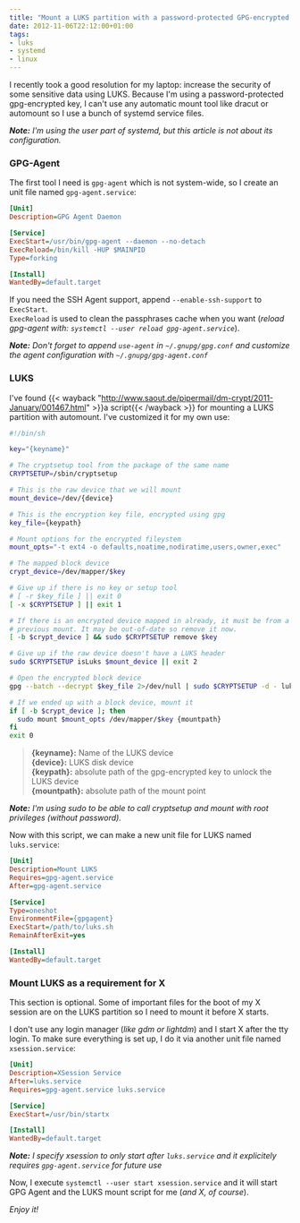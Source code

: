```yaml
---
title: "Mount a LUKS partition with a password-protected GPG-encrypted key using systemd"
date: 2012-11-06T22:12:00+01:00
tags:
- luks
- systemd
- linux
---
```


I recently took a good resolution for my laptop: increase the security of some sensitive data using LUKS.
Because I'm using a password-protected gpg-encrypted key, I can't use any automatic mount tool like dracut or automount so I use a bunch of systemd service files.

_**Note:** I'm using the user part of systemd, but this article is not about its configuration._


### GPG-Agent

The first tool I need is `gpg-agent` which is not system-wide, so I create an unit file named `gpg-agent.service`:

``` ini
[Unit]
Description=GPG Agent Daemon

[Service]
ExecStart=/usr/bin/gpg-agent --daemon --no-detach
ExecReload=/bin/kill -HUP $MAINPID
Type=forking

[Install]
WantedBy=default.target
```

If you need the SSH Agent support, append `--enable-ssh-support` to `ExecStart`.  
`ExecReload` is used to clean the passphrases cache when you want (_reload gpg-agent with: `systemctl --user reload gpg-agent.service`_).

_**Note:** Don't forget to append `use-agent` in `~/.gnupg/gpg.conf` and customize the agent configuration with `~/.gnupg/gpg-agent.conf`_


### LUKS

I've found {{< wayback "http://www.saout.de/pipermail/dm-crypt/2011-January/001467.html" >}}a script{{< /wayback >}} for mounting a LUKS partition with automount. I've customized it for my own use:

``` bash
#!/bin/sh

key="{keyname}"

# The cryptsetup tool from the package of the same name
CRYPTSETUP=/sbin/cryptsetup

# This is the raw device that we will mount
mount_device=/dev/{device}

# This is the encryption key file, encrypted using gpg
key_file={keypath}

# Mount options for the encrypted fileystem
mount_opts="-t ext4 -o defaults,noatime,nodiratime,users,owner,exec"

# The mapped block device
crypt_device=/dev/mapper/$key

# Give up if there is no key or setup tool
# [ -r $key_file ] || exit 0
[ -x $CRYPTSETUP ] || exit 1

# If there is an encrypted device mapped in already, it must be from a
# previous mount. It may be out-of-date so remove it now.
[ -b $crypt_device ] && sudo $CRYPTSETUP remove $key

# Give up if the raw device doesn't have a LUKS header
sudo $CRYPTSETUP isLuks $mount_device || exit 2

# Open the encrypted block device
gpg --batch --decrypt $key_file 2>/dev/null | sudo $CRYPTSETUP -d - luksOpen $mount_device $key >& /dev/null || exit 3

# If we ended up with a block device, mount it
if [ -b $crypt_device ]; then
  sudo mount $mount_opts /dev/mapper/$key {mountpath}
fi
exit 0
```
> **{keyname}:** Name of the LUKS device  
> **{device}:** LUKS disk device  
> **{keypath}:** absolute path of the gpg-encrypted key to unlock the LUKS device  
> **{mountpath}:** absolute path of the mount point

_**Note:** I'm using sudo to be able to call cryptsetup and mount with root privileges (without password)._

Now with this script, we can make a new unit file for LUKS named `luks.service`:

``` ini
[Unit]
Description=Mount LUKS
Requires=gpg-agent.service
After=gpg-agent.service

[Service]
Type=oneshot
EnvironmentFile={gpgagent}
ExecStart=/path/to/luks.sh
RemainAfterExit=yes

[Install]
WantedBy=default.target
```


### Mount LUKS as a requirement for X

This section is optional. Some of important files for the boot of my X session are on the LUKS partition so I need to mount it before X starts.

I don't use any login manager (_like gdm or lightdm_) and I start X after the tty login. To make sure everything is set up, I do it via another unit file named `xsession.service`:

``` ini {hl_lines=["3-4"]}
[Unit]
Description=XSession Service
After=luks.service
Requires=gpg-agent.service luks.service

[Service]
ExecStart=/usr/bin/startx

[Install]
WantedBy=default.target
```

_**Note:**  I specify xsession to only start after `luks.service` and it explicitely requires `gpg-agent.service` for future use_

Now, I execute `systemctl --user start xsession.service` and it will start GPG Agent and the LUKS mount script for me (_and X, of course_).

_Enjoy it!_

